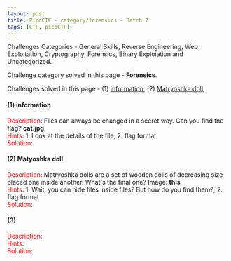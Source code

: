 ```yaml
---
layout: post
title: PicoCTF - category/forensics - Batch 2
tags: [CTF, picoCTF]
---
```

Challenges Categories - General Skills, Reverse Engineering, Web Exploitation, Cryptography, Forensics, Binary Exploiation and Uncategorized.

Challenge category solved in this page - **Forensics**.

Challenges solved in this page - (1) [information](#1-information), (2) [Matryoshka doll](#2-matyoshka-doll), 

#### (1) information
<span style="color: red;">Description</span>: Files can always be changed in a secret way. Can you find the flag? **cat.jpg** \
<span style="color: red;">Hints</span>: 1. Look at the details of the file; 2. flag format \
<span style="color: red;">Solution</span>: 

#### (2) Matyoshka doll
<span style="color: red;">Description</span>: Matryoshka dolls are a set of wooden dolls of decreasing size placed one inside another. What's the final one? Image: **this** \
<span style="color: red;">Hints</span>: 1. Wait, you can hide files inside files? But how do you find them?; 2. flag format \
<span style="color: red;">Solution</span>: 

#### (3) 
<span style="color: red;">Description</span>: \
<span style="color: red;">Hints</span>: \
<span style="color: red;">Solution</span>:
